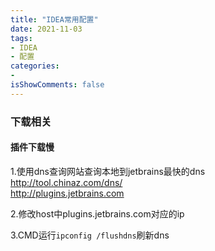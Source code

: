 ```yaml
---
title: "IDEA常用配置"
date: 2021-11-03
tags:
- IDEA
- 配置
categories:
- 
isShowComments: false
---
```


### 下载相关

#### 插件下载慢

1.使用dns查询网站查询本地到jetbrains最快的dns  
http://tool.chinaz.com/dns/  
http://plugins.jetbrains.com  

2.修改host中plugins.jetbrains.com对应的ip  

3.CMD运行`ipconfig /flushdns`刷新dns  